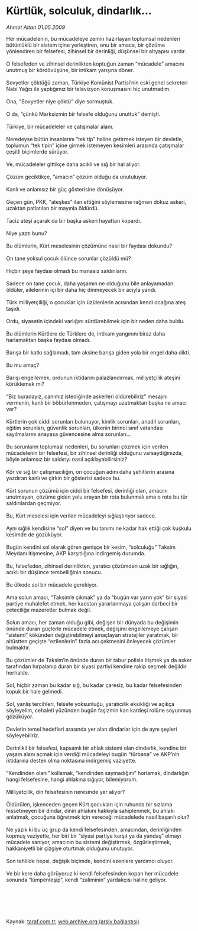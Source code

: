 # Kürtlük, solculuk, dindarlık...

*Ahmet Altan 01.05.2009*

<div class="taraf_structure_2col_1zq">
<div class="margen_n">



 <p>Her mücadelenin, bu mücadeleye zemin hazırlayan toplumsal nedenleri bütünlüklü bir sistem içine yerleştiren, onu bir amaca, bir çözüme yönlendiren bir felsefesi, zihinsel bir derinliği, düşünsel bir altyapısı vardır. <br/><br/>O felsefeden ve zihinsel derinlikten koptuğun zaman “mücadele” amacını unutmuş bir kördövüşüne, bir intikam yarışına döner. <br/><br/>Sovyetler çöktüğü zaman, Türkiye Komünist Partisi’nin eski genel sekreteri Nabi Yağcı ile yaptığımız bir televizyon konuşmasını hiç unutmadım. <br/><br/>Ona, “Sovyetler niye çöktü” diye sormuştuk. <br/><br/>O da, “çünkü Marksizmin bir felsefe olduğunu unuttuk” demişti. <br/><br/>Türkiye, bir mücadeleler ve çatışmalar alanı. <br/><br/>Neredeyse bütün insanlarını “tek tip” haline getirmek isteyen bir devletle, toplumun “tek tipin” içine girmek istemeyen kesimleri arasında çatışmalar çeşitli biçimlerde sürüyor. <br/><br/>Ve, mücadeleler gittikçe daha acıklı ve sığ bir hal alıyor. <br/><br/>Çözüm geciktikçe, “amacın” çözüm olduğu da unutuluyor. <br/><br/>Kanlı ve anlamsız bir güç gösterisine dönüşüyor. <br/><br/>Geçen gün, PKK, “ateşkes” ilan ettiğini söylemesine rağmen dokuz askeri, uzaktan patlatılan bir mayınla öldürdü. <br/><br/>Taciz ateşi açarak da bir başka askeri hayattan kopardı. <br/><br/>Niye yaptı bunu? <br/><br/>Bu ölümlerin, Kürt meselesinin çözümüne nasıl bir faydası dokundu? <br/><br/>On tane yoksul çocuk ölünce sorunlar çözüldü mü? <br/><br/>Hiçbir şeye faydası olmadı bu manasız saldırıların. <br/><br/>Sadece on tane çocuk, daha yaşamın ne olduğunu bile anlayamadan öldüler, ailelerinin içi bir daha hiç dinmeyecek bir acıyla yandı. <br/><br/>Türk milliyetçiliği, o çocuklar için üzülenlerin acısından kendi ocağına ateş taşıdı. <br/><br/>Ordu, siyasetin içindeki varlığını sürdürebilmek için bir neden daha buldu. <br/><br/>Bu ölümlerin Kürtlere de Türklere de, intikam yangınını biraz daha harlamaktan başka faydası olmadı. <br/><br/>Barışa bir katkı sağlamadı, tam aksine barışa giden yola bir engel daha dikti. <br/><br/>Bu mu amaç? <br/><br/>Barışı engellemek, ordunun iktidarını palazlandırmak, milliyetçilik ateşini körüklemek mi? <br/><br/>“Biz buradayız, canımız istediğinde askerleri öldürebiliriz” mesajını vermenin, kanlı bir böbürlenmeden, çatışmayı uzatmaktan başka ne amacı var? <br/><br/>Kürtlerin çok ciddi sorunları bulunuyor, kimlik sorunları, anadil sorunları, eğitim sorunları, güvenlik sorunları, ülkenin birinci sınıf vatandaşı sayılmalarını anayasa güvencesine alma sorunları... <br/><br/>Bu sorunların toplumsal nedenleri, bu sorunları çözmek için verilen mücadelenin bir felsefesi, bir zihinsel derinliği olduğunu varsaydığınızda, böyle anlamsız bir saldırıyı nasıl açıklayabilirsiniz? <br/><br/>Kör ve sığ bir çatışmacılığın, on çocuğun adını daha şehitlerin arasına yazdıran kanlı ve çirkin bir gösterisi sadece bu. <br/><br/>Kürt sorunun çözümü için ciddi bir felsefesi, derinliği olan, amacını unutmayan, çözüme giden yolu arayan bir rota bulunmalı ama o rota bu tür saldırılardan geçmiyor. <br/><br/>Bu, Kürt meselesi için verilen mücadeleyi sığlaştırıyor sadece. <br/><br/>Aynı sığlık kendisine “sol” diyen ve bu tanımı ne kadar hak ettiği çok kuşkulu kesimde de gözüküyor. <br/><br/>Bugün kendini sol olarak gören genişçe bir kesim, “solculuğu” Taksim Meydanı itişmesine, AKP karşıtlığına indirgemiş durumda. <br/><br/>Bu, felsefeden, zihinsel derinlikten, yaratıcı çözümden uzak bir sığlığın, acıklı bir düşünce tembelliğinin sonucu. <br/><br/>Bu ülkede sol bir mücadele gerekiyor. <br/><br/>Ama solun amacı, “Taksim’e çıkmak” ya da “bugün var yarın yok” bir siyasi partiye muhalefet etmek, her kaostan yararlanmaya çalışan darbeci bir çeteciliğe mazeretler bulmak değil. <br/><br/>Solun amacı, her zaman olduğu gibi, değişen bir dünyada bu değişimin önünde duran güçlerle mücadele etmek, değişimi engellemeye çalışan “sistemi” kökünden değiştirebilmeyi amaçlayan stratejiler yaratmak, bir altüstten geçişte “ezilenlerin” fazla acı çekmesini önleyecek çözümler bulmaktır. <br/><br/>Bu çözümler de Taksim’in önünde duran bir tabur polisle itişmek ya da asker tarafından hırpalanıp duran bir siyasi partiyi kendine rakip seçmek değildir herhalde. <br/><br/>Sol, hiçbir zaman bu kadar sığ, bu kadar çaresiz, bu kadar felsefesinden kopuk bir hale gelmedi. <br/><br/>Sol, yanlış tercihleri, felsefe yoksunluğu, yaratıcılık eksikliği ve açıkça söyleyelim, cehaleti yüzünden bugün faşizmin kan kardeşi rolüne soyunmuş gözüküyor. <br/><br/>Devletin temel hedefleri arasında yer alan dindarlar için de aynı şeyleri söyleyebiliriz. <br/><br/>Derinlikli bir felsefesi, kapsamlı bir ahlak sistemi olan dindarlık, kendine bir yaşam alanı açmak için verdiği mücadeleyi bugün “türbana” ve AKP’nin iktidarına destek olma noktasına indirgemiş vaziyette. <br/><br/>“Kendinden olanı” kollamak, “kendinden saymadığını” horlamak, dindarlığın hangi felsefesine, hangi ahlakına sığıyor, bilemiyorum. <br/><br/>Milliyetçilik, din felsefesinin neresinde yer alıyor? <br/><br/>Öldürülen, işkenceden geçen Kürt çocukları için ruhunda bir sızlama hissetmeyen bir dindar, dinin ahlakını hakkıyla sahiplenmek, bu ahlakı anlatmak, çocuğuna öğretmek için vereceği mücadelede nasıl başarılı olur? <br/><br/>Ne yazık ki bu üç grup da kendi felsefesinden, amacından, derinliğinden kopmuş vaziyette, her biri bir “siyasi partiye karşıt ya da yandaş” olmayı mücadele sanıyor, amacının bu sistemi değiştirmek, özgürleştirmek, hakkaniyetli bir çizgiye oturtmak olduğunu unutuyor. <br/><br/>Son tahlilde hepsi, değişik biçimde, kendini ezenlere yardımcı oluyor. <br/><br/>Ve bir kere daha görüyoruz ki kendi felsefesinden kopan her mücadele sonunda “lümpenleşip”, kendi “zaliminin” yardakçısı haline geliyor.</p>
<br/>
<br/>
<br/>



<br/>


<div id="taraf_not">
</div>

</div>


</div>

Kaynak: [taraf.com.tr](http://www.taraf.com.tr:80/makale/5308.htm), [web.archive.org (arşiv bağlantısı)](http://web.archive.org/web/20090905090235/http://www.taraf.com.tr:80/makale/5308.htm)
